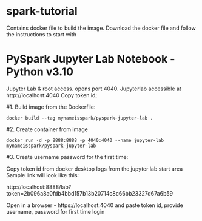 # spark-tutorial
Contains docker file to build the image. Download the docker file and follow the instructions to start with

# PySpark Jupyter Lab Notebook - Python v3.10

Jupyter Lab  & root access.
opens port 4040.
Jupyterlab accessible at http://localhost:4040 
Copy token id;


#1. Build image from the Dockerfile:

    docker build --tag mynameisspark/pyspark-jupyter-lab .

#2. Create container from image

    docker run -d -p 8888:8888 -p 4040:4040 --name jupyter-lab mynameisspark/pyspark-jupyter-lab

#3. Create username password for the first time: 

Copy token id from docker desktop logs from the jupyter lab start area
Sample link will look like this:

  http://localhost:8888/lab?token=2b096a8a0fdb4bbd157b13b20714c8c66bb23327d67a6b59

Open in a browser - https://localhost:4040 and paste token id, provide username, password for first time login
